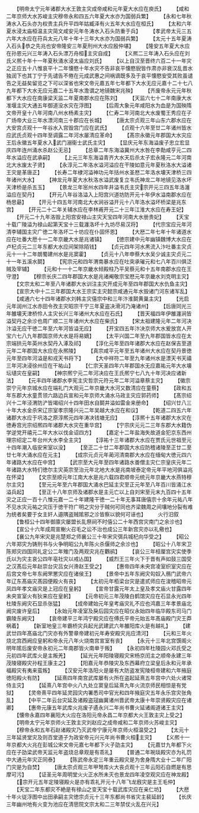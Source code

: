 <!-- { "loadSidebar": true } -->
　　【明帝太宁元年诸郡大水王敦主灾成帝咸和元年夏大水应在庾氏】
　　【咸和二年京师大水苏峻主灾穆帝永和四五六年夏大水亦为国弱兵繁】
　　【永和七年秋涛水入石头亦为权贵主兵升平四年姑臧泽有火五年大水应在桓氏】
　　【太和六年夏水浸太庙桓温主灾简文咸安元年冬涛水入石头防重于兵】
　　【孝武帝太元三五六年大水应在苻兵太元八年十年十三年大水亦为国弱兵繁】
　　【太元十五年夏涛入石头恭之先兆也安帝隆安三年夏刑州大水应殷仲堪】
　　【隆安五年夏大水应在孙恩元兴三年涛入石头漂万舟桓主灾自成】
　　【义熈二三年涛入石头应在刘氏义熈十年十一年夏秋涌水浸太庙应刘氏】
　　【以上自汉至晋终六百二十一年灾之正应五十八惟哀平十二年懐愍十年水灾不告非哀平懐愍貎皆作肃亦非衰汉乱晋水独润下也其丁宁于先谴告不倦在元成武惠之间祸谪既多及于哀平懐愍安受其败虽谴告之无益矣留览之下可以深省也宋文帝元嘉五年七年都下大水无应元嘉十二十七八九年都下大水无应元嘉二十五年水澹谓之地镜魏宋兆殃】
　　【齐废帝永元元年秋都下大水应在南康梁天监二年夏南郡水应在陈刘】
　　【天监六七十二年南康大水准堰主灾大通五年御道没水灾在浮图】
　　【后周大象元年咸阳水为血是为国殃隋文帝开皇十八年河南八州水杨素主灾】
　　【仁寿二年河南北大水废蜀王秀应在子广炀帝大业三年水漂河南三十郡应在长城】
　　【唐太宗贞观三年山东六郡水应在大安宫贞观十一年谷水入宫毁宫门应在武氏】
　　【贞观十六年至廿二年诸州皆水应武氏贞观十四年至调露二年河水屡清应革命】
　　【髙宗永徽元年郡国大水灾应王后永徽五年夏水入武门溺衞士武氏主灾】
　　【显庆元年东海溢废子忠立宏显庆四年连州涌水杀赵公无忌】
　　【总章二年东海溢冀州大水咎在李勣咸亨元二四年水溢应在武承嗣】
　　【上元三年东海溢青齐大水天后杀太子宏永隆元二年河南北大水废太子贤】
　　【永淳元二年洛水溢河溢应在干陵如意元年夏秋洛水大溢诸王灾是革唐正】
　　【长寿二年棣河溢神功元年括州水圣厯二年洛水壊天津桥三四年诸州大水】
　　【神龙元年夏大水秋洛水溢武废复立韦氏神龙二年地镜见洛水坏天津桥是杀五玉】
　　【景龙三年宻州水四年井溢韦氏主灾宗开元三四五年洛瀍溢应在契丹】
　　【开元八年谷洛溢入上阳宫兴道坊防开元十年伊水溢南郡水应在杨思朂】
　　【开元十四五年河南北大水涧谷溢开元十八年洛水溢坏桥梁是兆东宫】
　　【开元二十二年关辅水应在李林甫开元二十三年江淮大水应在寿王妃】
　　【开元二十九年洛毁上阳宫安禄山主灾天宝四年河南大水册贵妃】
　　【天宝十载广陵溢为禄山起第天宝十三载瀍洛坏十九坊尽易汉将】
　　【代宗宝应元年河清李辅国主灾广徳二年洛坏二十坊应在仆固怀恩】
　　【大厯二年七年十年诸道水应在吐番大厯十一二年京畿大水是兆诸镇】
　　【徳宗建中元年幽镇魏博大水应在卢杞贞元二三年东都大水应间架除陌钱】
　　【贞元四年河水黒流入汴吐番主灾贞元十一十二年朗蜀建州水是兆窦霍】
　　【贞元十八年申蔡大水吴少诚主灾贞元二十一年五溪水鬬】
　　【宪宗元和四年渭南暴水应在吐突承璀元和七八年百川俱泛贼及宰辅】
　　【元和十一十二年京畿水倾殿柱乃平吴蔡元和十五年南郡水应在王守澄】
　　【穆宗长庆二四年郡国大水是兆诸阉敬宗宝厯元年京畿水刘克明主灾】
　　【文宗太和二年至八年诸郡大水训注主灾开成元年至四年郡国大水仇鱼主灾】
　　【宣宗大中十二三年郡国大水王宗实主灾懿宗咸通元年水毁诸门河东诸军乱】
　　【咸通六七十四年诸郡水刘韩主灾僖宗中和三年汴淮鬬黄巢主灾】
　　【光启元年润州江水赤田令孜主灾昭宗干宁三年夏盗决滑河乃淹诸州】
　　【后唐同光三年雒壊天津桥伶人主灾长兴三年诸州大水应在石氏】
　　【晋天福四年伊雒瀍涧皆溢契丹之余沴也周广顺二三年诸州大水应在柴氏】
　　【宋太祖建隆元年二年河决汴溢无应干徳二年至六年河皆溢无应】
　　【开宝四五年汴决京师大水爰放宫人开宝六七八九年郡国京师大水是将易嫡】
　　【太平兴国二年至九年郡国皆水应在太宗端拱元年英州水契丹入涿及祁】
　　【淳化元年至四年诸郡大水应在赵保吉至道元年二年郡国大水应在永熈陵】
　　【真宗咸平元年至五年诸州大水应在契丹景徳元年至四年河溢是和戎天书将下】
　　【大中祥符二年至九年诸州水是漂天书天禧三年河决浸徐州应在干祐山】
　　【仁宗天圣四年六年郡国水无应嘉祐元年大水壊坛壝灾在皇嗣】
　　【神宗熈宁元二年河决应在王氏熈宁七八九十年河决应诸新法】
　　【元丰四年诸郡水李宪主灾哲宗元符元年二年河溢章蔡主灾】
　　【徽宗崇宁元年京城水应在端礼门大观元二年京畿大水河又数清应在童蔡】
　　【政和五年东郡大水童贯领六路边兵宣和元年京师大涌水马政主灾应郭药师】
　　【髙宗绍兴十二年泾渭防浐皆竭绍兴十四年田水自鬬井溢如雷金来册命】
　　【绍兴廿八三十年大水金杀宋辽宗室孝宗隆兴元二年吴越大水应在和议】
　　【乾道二四五六年诸郡大水应于巩洛之原淳熈元四年涛决钱塘无应】
　　【淳熈十五年诸郡大水灾在徳寿宫光宗绍熈四年诸郡大水灾在重华宫】
　　【宁宗庆元元二三年东郡大水籍伪学逆党开禧元二年大水以伐金诏四方】
　　【嘉定十二年盐海失故道金犯京东西州理宗绍定二年台州大水李全主灾】
　　【淳祐十三年诸郡大水应在贾氏元世祖至元十四年潮入临安宋室以没】
　　【至正二十廿二年郡国大水应防稽诸陵至正廿二至廿七年大涌水应在元主】
　　【成宗元贞元年蔺河清南郡大水应在缅甸大徳元四六年诸路大水应在中宫】
　　【武宗至大元年至四年诸路水畨僧主灾仁宗皇庆元年二年诸路大水特们徳尔主灾英宗至治元年北地大水是兆南坡泰定帝元年平地河俱溢兆在怀梁】
　　【文宗至顺元年江南大水是兆六载四君顺帝元统元年京畿大水燕特穆尔主灾】
　　【至元元年至六年郡国大涌水巴延主灾至正元年至八年百川皆涌江水溢兵起】
　　【至正十八年京师及诸郡水是主元亡以上自刘宋至元末九百四十五年灾之正应一百十八惟元嘉一二十年建隆干徳一二十年无事耳唐僖宗十余年元祐八年不见水灾元祐之灾压于徳干符广明之灾分于贼何可同也齐梁魏周之间壤地分裂有难为统者矣要于女主奸人邉隅盗贼隂邪之沴皆察以貌何可诬也】
　　火行汨叙
　　【鲁桓公十四年御廪灾屡盟长乱祭祠不时僖公二十年西宫灾南门之余沴也】
　　【宣公十六年成周宣榭火召毛之讼不治也成公三年新宫灾亦以礼儆也】
　　【襄公九年宋灾是兆楚郑之师襄公三十年宋灾弭兵城杞向华受之】
　　【昭公六年郑灾为铸刑书与火争明昭公九年陈火杀偃师之余沴也】
　　【昭公十八年宋卫陈郑灾四国同礼定公二年雉门及两观灾兆在鸜鹆】
　　【哀公三年桓厘宫灾实使季氏以为灾主哀公四年亳社灾以戒亾国】
　　【威烈王三年火下于晋有声如鼓三国受之汉髙后元年赵崇台灾吕女兴谗赵王受之】
　　【惠帝四年未央宫凌室织室灾应在后宫文帝七年东阙罘罳灾应在诸侯王】
　　【景帝中五年东阙灾匃奴入鴈门武帝六年辽东髙庙灾髙园便殿火有丧】
　　【太初元年栢梁台灾是遣贰师应在浚稽昭帝元凤四年孝文庙灾是上冠应在皇躬】
　　【宣帝甘露元年太上皇及孝文庙火甘露四年未央宣室火有狄来应在皇躬】
　　【元帝初元三年茂陵白鹤馆灾应在石显永光四年杜陵东阙灾石显杀张猛】
　　【成帝建始元年皇考庙灾礼不应也鸿嘉三年孝景庙北阙灾废许皇后】
　　【永始元年凌室及戾后园灾应在昭仪永始四年临华殿东司马门霸陵东阙灾】
　　【哀帝建平三年鸿宁殿灾应在傅氏平帝元始五年髙庙殿门灾王莽祸着】
　　【新室地皇三年霸桥灾兵起光武建武六年雒阳库火是有越礼】
　　【建武廿四年髙庙北门灾亦有外警章帝建初元年寿安殿灾兆应清河】
　　【元和三年火烧北宫西阙应皇躬和帝永元八年火烧南宫宣室有丧】
　　【永元十三年北宫馔阁火明年隂后废安帝永初元二年南郡皆火南单于叛】
　　【永初四年杜陵园火邓氏受之元初四年武库火是主叛羌】
　　【延光元年阳陵寝殿灾宋杨京闰主之顺帝永建三年茂陵寝殿灾孙程王康主之】
　　【阳嘉元年恭陵灾及东西幕府立梁皇后永和元年承福殿灾有夷来蛮叛】
　　【汉安元年洛阳火是屡有大防盗发宪陵桓帝建和六年掖庭徳阳殿火有防】
　　【延熹四年南宫武库屡有火所在盗起延熹五年宫中六处火诸常侍主灾】
　　【延熹八年宫中火八九处立窦皇后延熹九年火流京师民相惊是有党狱】
　　【灵帝熹平四年延灵园灾内署悉司中官光和四年掖庭灾五年永乐宫灾张角乱】
　　【中平二年云台灾延及诸殿盗冦幽冀诸州晋武帝太康十年崇贤殿灾应在诸卿】
　　【惠帝元康五年武库火兆废子遹永兴二年尚书曹火延诸阁道诸王主灾】
　　【懐帝永嘉四年襄阳大火应在洛阳元帝永昌二年京都大火王敦主灾上受之】
　　【明帝太宁元年京师火王敦主灾刘赵应之成帝咸和二年京师火苏峻主灾】
　　【穆帝永和五年石赵诸殿灾乃灭武帝宁康元年京师火桓温受之】
　　【太元十三年延贤堂灾及则百堂道子为政安帝元兴元年尚书曹火桓主灾】
　　【义熈十一年京都大火兆在彭城公宋文帝元嘉七年都下火子劭主灾】
　　【元嘉廿九年都下火应在子劭梁武帝天监元年盗烧总章观是有乖礼】
　　【普通二年琬琰殿灾亦为礼罚中大通元年灾正同泰】
　　【陈武帝永定三年重云殿灾是为舍身隋大业十二年广阳门灾是为自焚】
　　【唐太宗贞观三年甲弩库火大丧贞观十三年云阳石自燃是有思摩可污】
　　【证圣元年周明堂火火正水所未灭也景龙四年凌空观灾应在神龙殿】
　　【宗开元五年定陵寝殿火是亦有乖礼开元十八年飞龙廐灾是主王毛仲】
　　【天宝二年东都灾不絶是有禄山之变天宝十载武库灾应在亲仁坊】
　　【大厯十年火従浮图中出田承嗣主灾徳宗贞元十三年东都尚书省灾主裴延龄】
　　【长庆三年幽州地有火变为池应在清思院文宗太和二三年禁仗火乱在兴元】
